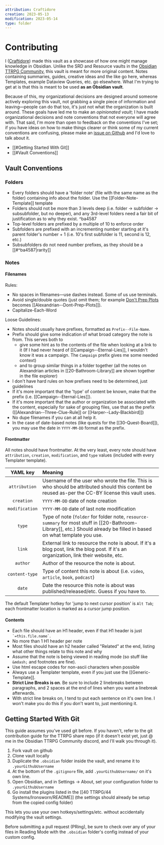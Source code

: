 ```yaml
---
attribution: Craftidore
creation: 2023-05-13
modification: 2023-05-14
type: folder
---
```


# Contributing

I ([Craftidore](https://github.com/Craftidore/)) made this vault as a showcase of how one might manage knowledge in Obsidian.
Unlike the SRD and Resource vaults in the [Obsidian TTRPG Community](https://github.com/Obsidian-TTRPG-Community), this vault is meant for more original content. 
Notes containing summaries, guides, creative ideas and the like go here, whereas Templates, example Dataview Queries, etc. go elsewhere.
What I'm trying to get at is that this is meant to be used **as an Obsidian vault**.

Because of this, my organizational decisions are designed around someone actively exploring this vault, not grabbing a single piece of information and leaving&mdash;people can do that too, it's just not what the organization is built around.
These goals have led me to make an *opinionated vault*; I have made organizational decisions and note conventions that not everyone will agree with.
That said, I'm more than open to feedback on the conventions I've set; 
if you have ideas on how to make things clearer or think some of my current conventions are confusing, please make an [issue on Github](https://github.com/Obsidian-TTRPG-Community/The-Tavern/issues) and I'd love to talk about it.

- [[#Getting Started With Git]]
- [[#Vault Conventions]]

## Vault Conventions

### Folders

- Every folders should have a 'folder note' (file with the same name as the folder) containing info about the folder. Use the [[Folder-Note-Template]] template
- Folders should not be more than 3 levels deep (i.e. folder &rarr; subfolder &rarr; subsubfolder, but no deeper), and any 3rd-level folders need a fair bit of justification as to why they exist. ^ba4587
- Top-level folders are prefixed by a multiple of 10 to enforce order
- Subfolders are prefixed with an incrementing number starting at it's parent folder's number + 1 (i.e. 10's first subfolder is 11, second is 12, etc.)
- Subsubfolders do not need number prefixes,  as they should be a [[#^ba4587|rarity]]

### Notes

#### Filenames

Rules:

- No spaces in filenames&mdash;use dashes instead. Some of us use terminals. 
- Avoid single/double quotes (just omit them; for example <u>Don't Prep Plots</u> becomes [[Alexandrian--Dont-Prep-Plots]]).
- Capitalize-Each-Word

Loose Guidelines:

- Notes should usually have prefixes, formatted as `Prefix--File-Name`.
- Prefix should give some indication of what broad category the note is from. This serves both to 
    - give some hint as to the contents of the file when looking at a link to it (If I had never heard of [[Campaign--Eternal-Lies]], I wouldn't know it was a campaign. The `Campaign` prefix gives me some needed context)
    - and to group similar things in a folder together (all the notes on Alexandrian articles in [[20-Bathroom-Library]] are shown together in the file explorer)
- I don't have hard rules on how prefixes need to be determined, just guidelines
- If it's more important that the 'type' of content be known, make that the prefix (i.e. [[Campaign--Eternal-Lies]]).
- If it's more important that the author or organization be associated with the content, especially for sake of grouping files, use that as the prefix ([[Alexandrian--Three-Clue-Rule]] or [[Harper--Lady-Blackbird]])
- No dupe filenames if you can at all help it.
- In the case of date-based notes (like quests for the [[30-Quest-Board]]), you may use the date in `YYYY-MM-DD` format as the prefix.

#### Frontmatter

All notes should have frontmatter. At the very least, every note should have `attribution`, `creation`, `modification`, and `type` values (included with every Templater template).

|   YAML key   | Meaning                                                                                                                                           |
|:--------------:|:------------------------------------------------------------------------------------------------------------------------------------------------- |
| `attribution`  | Username of the user who wrote the file. This is who should be attributed should this content be reused as-per the CC-BY license this vault uses. |
|   `creation`   | `YYYY-MM-DD` date of note creation                                                                                                                |
| `modification` | `YYYY-MM-DD` date of last note modification                                                                                                       |
| `type` | Type of note (`folder` for folder note, `resource-summary` for most stuff in [[20-Bathroom-Library]], etc.) Should already be filled in based on what template you use. |
|     `link`     | External link to resource the note is about. If it's a blog post, link the blog post. If it's an organization, link their website, etc. |
|    `author`    | Author of the resource the note is about.                                                                                                         |
| `content-type` | Type of content this note is about (i.e. `video`, `article`, `book`, `podcast`)                                                                   |
|     `date`     | Date the resource this note is about was published/released/etc. Guess if you have to.                                                            |

The default Templater hotkey for 'jump to next cursor position' is `Alt Tab`; each frontmatter location is marked as a cursor jump position.

#### Contents

- Each file should have an H1 header, even if that H1 header is just `` `=this.file.name` ``.
- No more than 1 H1 header per note
- Most files should have an h2 header called "Related" at the end, listing what other things relate to this note and why
- Assume that the note is being viewed in reading mode (so stuff like `&mdash;` and footnotes are fine).
- Use html escape codes for non-ascii characters when possible
- Always use a Templater template, even if you just use the [[Generic-Template]].
- **Strict Line Breaks is on**. Be sure to include 2 linebreaks between paragraphs, and 2 spaces at the end of lines when you want a linebreak afterwards.
- With strict line breaks on, I tend to put each sentence on it's own line. I won't make you do this if you don't want to, just mentioning it.

## Getting Started With Git

This guide assumes you've used git before. If you haven't, refer to the git contribution guide for the TTRPG share repo (if it doesn't exist yet, just @ me in the Obsidian TTRPG Community discord, and I'll walk you through it).

1. Fork vault on github
2. Clone vault locally
3. Duplicate the `.obsidian` folder inside the vault, and rename it to `.yourGithubUsername`
4. At the bottom of the `.gitignore` file, add `.yourGithubUsername/` on it's own line.
5. Open Obsidian, and in Settings → About, set your configuration folder to `.yourGithubUsername`
6. Go install the plugins listed in the [[40 TTRPG/44 Systems/Ironsworn/README]] (the settings should already be setup from the copied config folder)

This lets you use your own hotkeys/settings/etc. without accidentally modifying the vault settings.

Before submitting a pull request (PRing), be sure to check over any of your files in Reading Mode with the `.obsidian` folder's config instead of your custom config.
